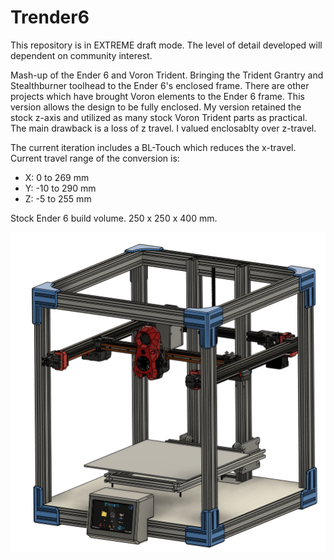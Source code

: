 # Trender6

This repository is in EXTREME draft mode.   The level of detail developed will dependent on community interest.

Mash-up of the Ender 6 and Voron Trident.   Bringing the Trident Grantry and Stealthburner toolhead to the Ender 6's enclosed frame.  There are other projects which have brought Voron elements to the Ender 6 frame.  This version allows the design to be fully enclosed.    My version retained the stock z-axis and utilized as many stock Voron Trident parts as practical.   The main drawback is a loss of z travel.  I valued enclosablty over z-travel.

The current iteration includes a BL-Touch which reduces the x-travel.  Current travel range of the conversion is:
   *  X:   0 to 269 mm
   *  Y: -10 to 290 mm
   *  Z:  -5 to 255 mm

Stock Ender 6 build volume. 250 x 250 x 400 mm.

![Overall CAD Image](https://github.com/Nicholas-Barnes-Ohio/Trender6/blob/main/Images/Trender6_CAD_Overview.png)

